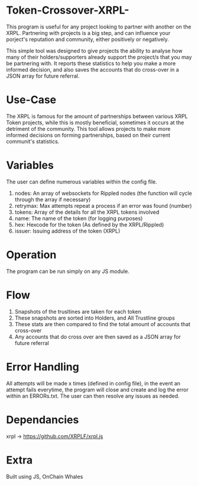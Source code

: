 # Token-Crossover-XRPL-
This program is useful for any project looking to partner with another on the XRPL. Partnering with projects is a big step, and can influence your porject's reputation and community, either positively or negatively.

This simple tool was designed to give projects the ability to analyse how many of their holders/supporters already support the project/s that you may be partnering with. It reports these statistics to help you make a more informed decision, and also saves the accounts that do cross-over in a JSON array for future referral.

# Use-Case
The XRPL is famous for the amount of partnerships between various XRPL Token projects, while this is mostly beneficial, sometimes it occurs at the detriment of the community. This tool allows projects to make more informed decisions on forming partnerships, based on their current communit's statistics.

# Variables 
The user can define numerous variables within the config file.
1) nodes: An array of websockets for Rippled nodes (the function will cycle through the array if necessary)
4) retrymax: Max attempts repeat a process if an error was found (number)
5) tokens: Array of the details for all the XRPL tokens involved
6) name: The name of the token (for logging purposes)
7) hex: Hexcode for the token (As defined by the XRPL/Rippled)
8) issuer: Issuing address of the token (XRPL)

# Operation
The program can be run simply on any JS module.

# Flow
1) Snapshots of the trusltines are taken for each token
2) These snapshots are sorted into Holders, and All Trustline groups
3) These stats are then compared to find the total amount of accounts that cross-over
4) Any accounts that do cross over are then saved as a JSON array for future referral

# Error Handling
All attempts will be made x times (defined in config file), in the event an attempt fails everytime, the program will close and create and log the error within an ERRORs.txt. The user can then resolve any issues as needed.

# Dependancies
xrpl -> https://github.com/XRPLF/xrpl.js

# Extra
Built using JS, OnChain Whales

